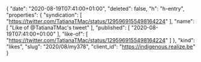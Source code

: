 {
  "date": "2020-08-19T07:41:00+01:00",
  "deleted": false,
  "h": "h-entry",
  "properties": {
    "syndication": [
      "https://twitter.com/TatianaTMac/status/1295969155498164224"
    ],
    "name": [
      "Like of @TatianaTMac's tweet"
    ],
    "published": [
      "2020-08-19T07:41:00+01:00"
    ],
    "like-of": [
      "https://twitter.com/TatianaTMac/status/1295969155498164224"
    ]
  },
  "kind": "likes",
  "slug": "2020/08/my378",
  "client_id": "https://indigenous.realize.be"
}
